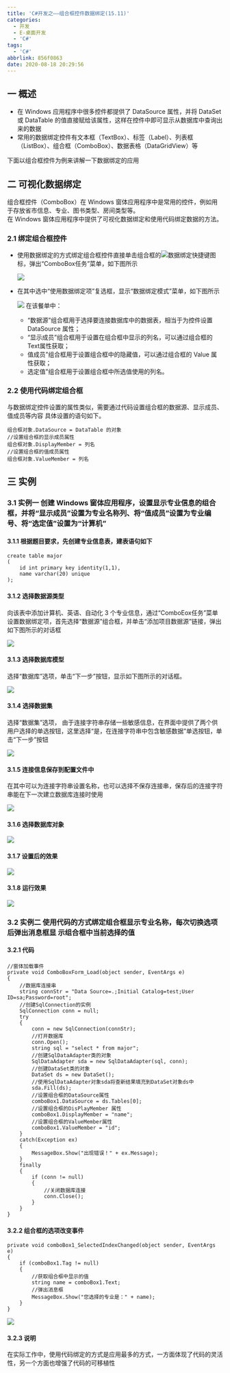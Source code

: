 ```yaml
---
title: 'C#开发之——组合框控件数据绑定(15.11)'
categories:
  - 开发
  - E-桌面开发
  - 'C#'
tags:
  - 'C#'
abbrlink: 856f0863
date: 2020-08-18 20:29:56
---
```

## 一 概述
* 在 Windows 应用程序中很多控件都提供了 DataSource 属性，并将 DataSet 或 DataTable 的值直接赋给该属性，这样在控件中即可显示从数据库中查询出来的数据
* 常用的数据绑定控件有文本框（TextBox）、标签（Label）、列表框（ListBox）、组合框（ComboBox）、数据表格（DataGridView）等

下面以组合框控件为例来讲解一下数据绑定的应用 

<!--more-->

## 二 可视化数据绑定

组合框控件（ComboBox）在 Windows 窗体应用程序中是常用的控件，例如用于存放省市信息、专业、图书类型、房间类型等。  
在 Windows 窗体应用程序中提供了可视化数据绑定和使用代码绑定数据的方法。 

### 2.1 绑定组合框控件

* 使用数据绑定的方式绑定组合框控件直接单击组合框的![数据绑定快捷键](http://c.biancheng.net/uploads/allimg/190408/4-1Z40Q50645Y2.gif)图标，弹出“ComboBox任务”菜单，如下图所示 

  ![][1]
  
* 在其中选中“使用数据绑定项”复选框，显示“数据绑定模式”菜单，如下图所示

  ![][2]
  在该餐单中：

  * “数据源”组合框用于选择要连接数据库中的数据表，相当于为控件设置 DataSource 属性；
  * “显示成员”组合框用于设置在组合框中显示的列名，可以通过组合框的Text属性获取；
  *  值成员”组合框用于设置组合框中的隐藏值，可以通过组合框的 Value 属性获取； 
  *  选定值”组合框用于设置组合框中所选值使用的列名。 
 
### 2.2 使用代码绑定组合框

与数据绑定控件设置的属性类似，需要通过代码设置组合框的数据源、显示成员、值成员等内容 
具体设置的语句如下。 

```
组合框对象.DataSource = DataTable 的对象
//设置组合框的显示成员属性
组合框对象.DisplayMember = 列名
//设置组合框的值成员属性
组合框对象.ValueMember = 列名
```

## 三 实例

### 3.1 实例一  创建 Windows 窗体应用程序，设置显示专业信息的组合框，并将“显示成员”设置为专业名称列、将“值成员”设置为专业编号、将“选定值”设置为“计算机” 

#### 3.1.1  根据题目要求，先创建专业信息表，建表语句如下 

```
create table major
(
    id int primary key identity(1,1),
    name varchar(20) unique
);
```

#### 3.1.2 选择数据源类型

 向该表中添加计算机、英语、自动化 3 个专业信息，通过“ComboEox任务”菜单设置数据绑定项，首先选择“数据源”组合框，并单击“添加项目数据源”链接，弹出如下图所示的对话框 

![][3]

#### 3.1.3 选择数据库模型
选择“数据库”选项，单击“下一步”按钮，显示如下图所示的对话框。 

![][4]

#### 3.1.4 选择数据集

 选择“数据集”选项， 由于连接字符串存储一些敏感信息，在界面中提供了两个供用户选择的单选按钮，这里选择“是，在连接字符串中包含敏感数据”单选按钮，单击“下一步”按钮 

![][5]

#### 3.1.5 连接信息保存到配置文件中

 在其中可以为连接字符串设置名称，也可以选择不保存连接串，保存后的连接字符串能在下一次建立数据库连接时使用 

![][6]

#### 3.1.6  选择数据库对象 

![][7]

#### 3.1.7  设置后的效果 
![][8]

#### 3.1.8 运行效果
![][9]

### 3.2 实例二  使用代码的方式绑定组合框显示专业名称，每次切换选项后弹出消息框显 示组合框中当前选择的值 

#### 3.2.1 代码

```
//窗体加载事件
private void ComboBoxForm_Load(object sender, EventArgs e)
{
    //数据库连接串
    string connStr = "Data Source=.;Initial Catalog=test;User ID=sa;Password=root";
    //创建SqlConnection的实例
    SqlConnection conn = null;
    try
    {
        conn = new SqlConnection(connStr);
        //打开数据库
        conn.Open();
        string sql = "select * from major";
        //创建SqlDataAdapter类的对象
        SqlDataAdapter sda = new SqlDataAdapter(sql, conn);
        //创建DataSet类的对象
        DataSet ds = new DataSet();
        //使用SqlDataAdapter对象sda将查新结果填充到DataSet对象ds中
        sda.Fill(ds);
        //设置组合框的DataSource属性
        comboBox1.DataSource = ds.Tables[0];
        //设置组合框的DisPlayMember 属性
        comboBox1.DisplayMember = "name";
        //设置组合框的ValueMember属性
        comboBox1.ValueMember = "id";
    }
    catch(Exception ex)
    {
        MessageBox.Show("出现错误！" + ex.Message);
    }
    finally
    {
        if (conn != null)
        {
            //关闭数据库连接
            conn.Close();
        }
    }
}
```

#### 3.2.2  组合框的选项改变事件 

```
private void comboBox1_SelectedIndexChanged(object sender, EventArgs e)
{
    if (comboBox1.Tag != null)
    {
        //获取组合框中显示的值
        string name = comboBox1.Text;
        //弹出消息框
        MessageBox.Show("您选择的专业是：" + name);
    }
}
```

![][10]

#### 3.2.3 说明

 在实际工作中，使用代码绑定的方式是应用最多的方式，一方面体现了代码的灵活性，另一个方面也增强了代码的可移植性 


[1]:https://jsd.onmicrosoft.cn/gh/PGzxc/CDN/blog-image/csharp-sql-combox-select.png
[2]:https://jsd.onmicrosoft.cn/gh/PGzxc/CDN/blog-image/csharp-sql-combobox-select-data-bind.png
[3]:https://jsd.onmicrosoft.cn/gh/PGzxc/CDN/blog-image/csharp-sql-datasource-select-view.gif
[4]:https://jsd.onmicrosoft.cn/gh/PGzxc/CDN/blog-image/csharp-sql-model-select.png
[5]:https://jsd.onmicrosoft.cn/gh/PGzxc/CDN/blog-image/csharp-sql-connect-select.png
[6]:https://jsd.onmicrosoft.cn/gh/PGzxc/CDN/blog-image/csharp-sql-connect-save-config-file.png
[7]:https://jsd.onmicrosoft.cn/gh/PGzxc/CDN/blog-image/csharp-sql-table-object-select.png
[8]:https://jsd.onmicrosoft.cn/gh/PGzxc/CDN/blog-image/csharp-sql-combobox-bings.png
[9]:https://jsd.onmicrosoft.cn/gh/PGzxc/CDN/blog-image/csharp-sql-bingd-run-view.png
[10]:https://jsd.onmicrosoft.cn/gh/PGzxc/CDN/blog-image/csharp-sql-combox-selecte-change.png

